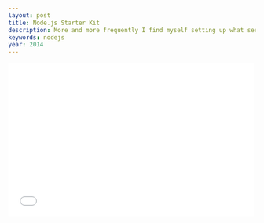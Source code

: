 ```yaml
---
layout: post
title: Node.js Starter Kit
description: More and more frequently I find myself setting up what seems to be the same Node.js application. In an effort to mitigate some of the initial setup of these sometimes one-off applications I have released a very simple to use starter kit.
keywords: nodejs
year: 2014
---
```


<iframe src="//player.vimeo.com/video/102191475" width="500" height="313" frameborder="0" webkitallowfullscreen mozallowfullscreen allowfullscreen></iframe>

